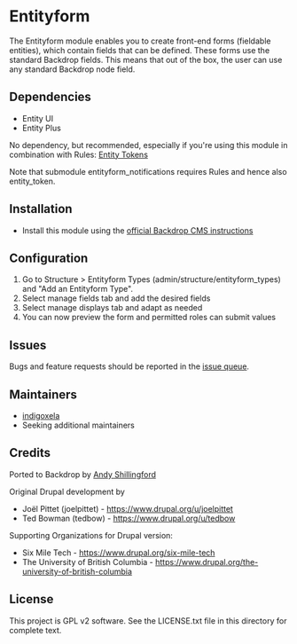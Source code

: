 # Entityform

The Entityform module enables you to create front-end forms (fieldable
entities), which contain fields that can be defined. These forms use the
standard Backdrop fields. This means that out of the box, the user can use any
standard Backdrop node field.

## Dependencies

- Entity UI
- Entity Plus

No dependency, but recommended, especially if you're using this module in
combination with Rules: [Entity Tokens](https://backdropcms.org/project/entity_token)

Note that submodule entityform_notifications requires Rules and hence also
entity_token.

## Installation

- Install this module using the
  [official Backdrop CMS instructions](https://docs.backdropcms.org/documentation/extend-with-modules)

## Configuration

1. Go to Structure > Entityform Types (admin/structure/entityform_types) and "Add an Entityform Type".
2. Select manage fields tab and add the desired fields
3. Select manage displays tab and adapt as needed
4. You can now preview the form and permitted roles can submit values

## Issues

Bugs and feature requests should be reported in the
[issue queue](https://github.com/backdrop-contrib/entityform/issues).

## Maintainers

- [indigoxela](https://github.com/indigoxela)
- Seeking additional maintainers

## Credits

Ported to Backdrop by [Andy Shillingford](https://github.com/docwilmot/)

Original Drupal development by

* Joël Pittet (joelpittet) - https://www.drupal.org/u/joelpittet
* Ted Bowman (tedbow) - https://www.drupal.org/u/tedbow

Supporting Organizations for Drupal version:

* Six Mile Tech - https://www.drupal.org/six-mile-tech
* The University of British Columbia -
  https://www.drupal.org/the-university-of-british-columbia

## License

This project is GPL v2 software.
See the LICENSE.txt file in this directory for complete text.
